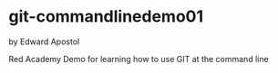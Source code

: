 # git-commandlinedemo01
by Edward Apostol

Red Academy Demo for learning how to use GIT at the command line
